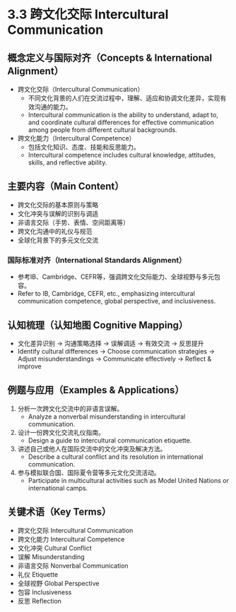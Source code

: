 # 3.3 跨文化交际 Intercultural Communication

## 概念定义与国际对齐（Concepts & International Alignment）

- 跨文化交际（Intercultural Communication）
  - 不同文化背景的人们在交流过程中，理解、适应和协调文化差异，实现有效沟通的能力。
  - Intercultural communication is the ability to understand, adapt to, and coordinate cultural differences for effective communication among people from different cultural backgrounds.
- 跨文化能力（Intercultural Competence）
  - 包括文化知识、态度、技能和反思能力。
  - Intercultural competence includes cultural knowledge, attitudes, skills, and reflective ability.

## 主要内容（Main Content）

- 跨文化交际的基本原则与策略
- 文化冲突与误解的识别与调适
- 非语言交际（手势、表情、空间距离等）
- 跨文化沟通中的礼仪与规范
- 全球化背景下的多元文化交流

### 国际标准对齐（International Standards Alignment）

- 参考IB、Cambridge、CEFR等，强调跨文化交际能力、全球视野与多元包容。
- Refer to IB, Cambridge, CEFR, etc., emphasizing intercultural communication competence, global perspective, and inclusiveness.

## 认知梳理（认知地图 Cognitive Mapping）

- 文化差异识别 → 沟通策略选择 → 误解调适 → 有效交流 → 反思提升
- Identify cultural differences → Choose communication strategies → Adjust misunderstandings → Communicate effectively → Reflect & improve

## 例题与应用（Examples & Applications）

1. 分析一次跨文化交流中的非语言误解。
   - Analyze a nonverbal misunderstanding in intercultural communication.
2. 设计一份跨文化交流礼仪指南。
   - Design a guide to intercultural communication etiquette.
3. 讲述自己或他人在国际交流中的文化冲突及解决方法。
   - Describe a cultural conflict and its resolution in international communication.
4. 参与模拟联合国、国际夏令营等多元文化交流活动。
   - Participate in multicultural activities such as Model United Nations or international camps.

## 关键术语（Key Terms）

- 跨文化交际 Intercultural Communication
- 跨文化能力 Intercultural Competence
- 文化冲突 Cultural Conflict
- 误解 Misunderstanding
- 非语言交际 Nonverbal Communication
- 礼仪 Etiquette
- 全球视野 Global Perspective
- 包容 Inclusiveness
- 反思 Reflection
